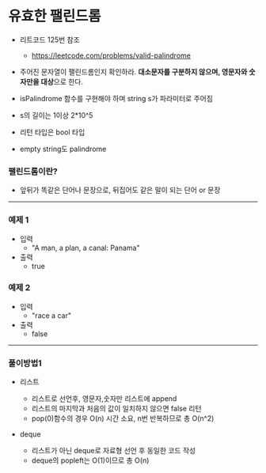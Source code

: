# 유효한 팰린드롬
- 리트코드 125번 참조
  - https://leetcode.com/problems/valid-palindrome
  
- 주어진 문자열이 팰린드롬인지 확인하라. **대소문자를 구분하지 않으며, 영문자와 숫자만을 대상**으로 한다.
- isPalindrome 함수를 구현해야 하며 string s가 파라미터로 주어짐
- s의 길이는 1이상 2*10^5 
- 리턴 타입은 bool 타입
- empty string도 palindrome

### 팰린드롬이란?
- 앞뒤가 똑같은 단어나 문장으로, 뒤집어도 같은 말이 되는 단어 or 문장

---
### 예제 1
- 입력
  - "A man, a plan, a canal: Panama"
- 출력
  - true
  
### 예제 2
- 입력
  - "race a car"
- 출력 
  - false

---
### 풀이방법1
- 리스트
  - 리스트로 선언후, 영문자,숫자만 리스트에 append
  - 리스트의 마지막과 처음의 값이 일치하지 않으면 false 리턴
  - pop(0)함수의 경우 O(n) 시간 소요, n번 반복하므로 총 O(n^2) 

- deque
  - 리스트가 아닌 deque로 자료형 선언 후 동일한 코드 작성
  - deque의 popleft는 O(1)이므로 총 O(n)